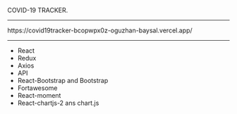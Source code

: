 COVID-19 TRACKER.
<hr>
https://covid19tracker-bcopwpx0z-oguzhan-baysal.vercel.app/
<hr>







<ul>
    <li>React</li>
    <li>Redux</li>
    <li>Axios</li>
    <li>API</li>
    <li>React-Bootstrap and Bootstrap</li>
    <li>Fortawesome</li>
    <li>React-moment</li>
    <li>React-chartjs-2 ans chart.js</li>
</ul>